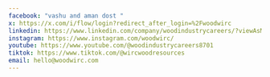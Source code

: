 ```yaml
---
facebook: "vashu and aman dost "
x: https://x.com/i/flow/login?redirect_after_login=%2Fwoodwirc
linkedin: https://www.linkedin.com/company/woodindustrycareers/?viewAsMember=true
instagram: https://www.instagram.com/woodwirc/
youtube: https://www.youtube.com/@woodindustrycareers8701
tiktok: https://www.tiktok.com/@wircwoodresources
email: hello@woodwirc.com
---
```


